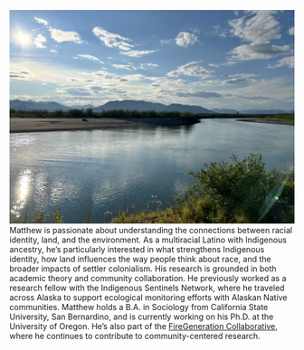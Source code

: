 ![alt text](assets/IMG_6256_Original.jpeg)
Matthew is passionate about understanding the connections between racial identity, land, and the environment. As a multiracial Latino with Indigenous ancestry, he’s particularly interested in what strengthens Indigenous identity, how land influences the way people think about race, and the broader impacts of settler colonialism. His research is grounded in both academic theory and community collaboration. He previously worked as a research fellow with the Indigenous Sentinels Network, where he traveled across Alaska to support ecological monitoring efforts with Alaskan Native communities. Matthew holds a B.A. in Sociology from California State University, San Bernardino, and is currently working on his Ph.D. at the University of Oregon. He’s also part of the [FireGeneration Collaborative](https://www.firegencollab.org/), where he continues to contribute to community-centered research. 
